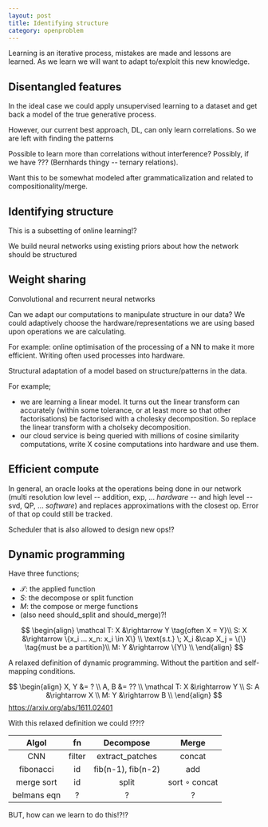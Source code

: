 ```yaml
---
layout: post
title: Identifying structure
category: openproblem
---
```


Learning is an iterative process, mistakes are made and lessons are learned. As we learn we will want to adapt to/exploit this new knowledge.


## Disentangled features

In the ideal case we could apply unsupervised learning to a dataset and get back a model of the true generative process.

However, our current best approach, DL, can only learn correlations. So we are left with finding the patterns

Possible to learn more than correlations without interference? Possibly, if we have ??? (Bernhards thingy -- ternary relations).


Want this to be somewhat modeled after grammaticalization and related to compositionality/merge.

## Identifying structure

This is a subsetting of online learning!?

We build neural networks using existing priors about how the network should be structured

## Weight sharing

Convolutional and recurrent neural networks

Can we adapt our computations to manipulate structure in our data?
We could adaptively choose the hardware/representations we are using based upon operations we are calculating.

For example: online optimisation of the processing of a NN to make it more efficient. Writing often used processes into hardware.

Structural adaptation of a model based on structure/patterns in the data.

For example;

* we are learning a linear model. It turns out the linear transform can accurately (within some tolerance, or at least more so that other factorisations) be factorised with a cholesky decomposition. So replace the linear transform with a cholseky decomposition.
* our cloud service is being queried with millions of cosine similarity computations, write X cosine computations into hardware and use them.

<!-- Problem this runs into is 'over' specialisation? What if we were wrong? How can we undo the decision? -->

## Efficient compute

In general, an oracle looks at the operations being done in our network (multi resolution low level -- addition, exp, ... _hardware_ -- and high level -- svd, QP, ... _software_) and replaces approximations with the closest op. Error of that op could still be tracked.

Scheduler that is also allowed to design new ops!?

## Dynamic programming

Have three functions;
- $\mathcal T:$ the applied function
- $S:$ the decompose or split function
- $M:$ the compose or merge functions
- (also need should_split and should_merge)?!

$$
\begin{align}
\mathcal T: X &\rightarrow Y \tag{often X = Y}\\
S: X &\rightarrow \{x_i ... x_n: x_i \in X\} \\
\text{s.t.} \; X_i &\cap X_j = \{\} \tag{must be a partition}\\
M: Y &\rightarrow \{Y\} \\
\end{align}
$$

A relaxed definition of dynamic programming.
Without the partition and self-mapping conditions.

$$
\begin{align}
X, Y &= ? \\
A, B &= ?? \\
\mathcal T: X &\rightarrow Y \\
S: A &\rightarrow X \\
M: Y &\rightarrow B \\
\end{align}
$$
https://arxiv.org/abs/1611.02401

With this relaxed definition we could !??!?

| Algol | fn | Decompose | Merge |
|:-:|:-:|:-:|:-:|
| CNN | filter | extract_patches | concat |
| fibonacci | id | fib(n-1), fib(n-2) | add |
| merge sort | id | split | sort $\circ$ concat |
| belmans eqn | ? | ? | ? |

BUT, how can we learn to do this!?!?
